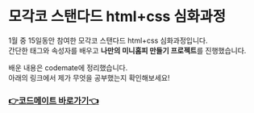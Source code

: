 # 모각코 스탠다드 html+css 심화과정 
1월 중 15일동안 참여한 모각코 스탠다드 html+css 심화과정입니다.   
간단한 태그와 속성자를 배우고 **나만의 미니홈피 만들기 프로젝트**를 진행했습니다.   

배운 내용은 codemate에 정리했습니다.   
아래의 링크에서 제가 무엇을 공부했는지 확인해보세요!   
### [👉코드메이트 바로가기👈](https://codemate.kr/@gyur1kim)
